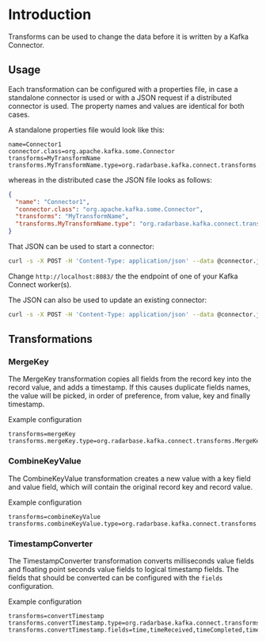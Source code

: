 # Introduction

Transforms can be used to change the data before it is written by a Kafka Connector.

## Usage

Each transformation can be configured with a properties file, in case a standalone connector is used or with a JSON request if a distributed connector is used. The property names and values are identical for both cases.

A standalone properties file would look like this:
```properties
name=Connector1
connector.class=org.apache.kafka.some.Connector
transforms=MyTransformName
transforms.MyTransformName.type=org.radarbase.kafka.connect.transforms.MyTransformType
```

whereas in the distributed case the JSON file looks as follows:

```json
{
  "name": "Connector1",
  "connector.class": "org.apache.kafka.some.Connector",
  "transforms": "MyTransformName",
  "transforms.MyTransformName.type": "org.radarbase.kafka.connect.transforms.MyTransformType"
}
```

That JSON can be used to start a connector:

```bash
curl -s -X POST -H 'Content-Type: application/json' --data @connector.json http://localhost:8083/connectors
```

Change `http://localhost:8083/` the the endpoint of one of your Kafka Connect worker(s).

The JSON can also be used to update an existing connector:

```bash
curl -s -X POST -H 'Content-Type: application/json' --data @connector.json http://localhost:8083/connectors/Connector1/config
```

## Transformations

### MergeKey

The MergeKey transformation copies all fields from the record key into the record value, and adds a timestamp. If this causes duplicate fields names, the value will be picked, in order of preference, from value, key and finally timestamp.

Example configuration
```properties
transforms=mergeKey
transforms.mergeKey.type=org.radarbase.kafka.connect.transforms.MergeKey
```


### CombineKeyValue

The CombineKeyValue transformation creates a new value with a key field and value field, which will contain the original record key and record value.

Example configuration
```properties
transforms=combineKeyValue
transforms.combineKeyValue.type=org.radarbase.kafka.connect.transforms.CombineKeyValue
```


### TimestampConverter

The TimestampConverter transformation converts milliseconds value fields and floating point seconds value fields to logical timestamp fields. The fields that should be converted can be configured with the `fields` configuration.

Example configuration
```properties
transforms=convertTimestamp
transforms.convertTimestamp.type=org.radarbase.kafka.connect.transforms.TimestampConverter
transforms.convertTimestamp.fields=time,timeReceived,timeCompleted,timestamp
```
